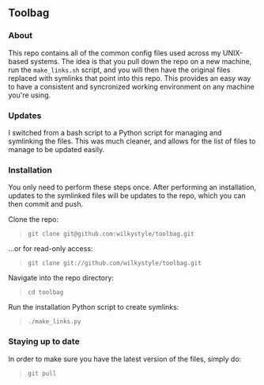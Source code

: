## Toolbag

### About

This repo contains all of the common config files used across my UNIX-based
systems. The idea is that you pull down the repo on a new machine, run the
`make_links.sh` script, and you will then have the original files replaced with
symlinks that point into this repo. This provides an easy way to have a
consistent and syncronized working environment on any machine you're using.

### Updates

I switched from a bash script to a Python script for managing and symlinking the
files. This was much cleaner, and allows for the list of files to manage to be
updated easily.

### Installation

You only need to perform these steps once. After performing an installation,
updates to the symlinked files will be updates to the repo, which you can then
commit and push.

Clone the repo:

> `git clone git@github.com:wilkystyle/toolbag.git`

...or for read-only access:

> `git clone git://github.com/wilkystyle/toolbag.git`

Navigate into the repo directory:

> `cd toolbag`

Run the installation Python script to create symlinks:

> `./make_links.py`


### Staying up to date

In order to make sure you have the latest version of the files, simply do:

> `git pull`